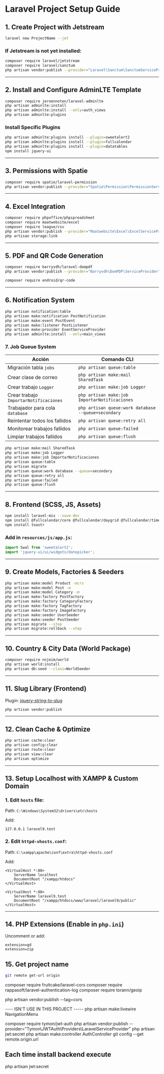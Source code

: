 # Laravel Project Setup Guide

## 1. Create Project with Jetstream

```bash
laravel new ProjectName --jet
```

### If Jetstream is not yet installed:

```bash
composer require laravel/jetstream
composer require laravel/sanctum
php artisan vendor:publish --provider="Laravel\Sanctum\SanctumServiceProvider"
```

---

## 2. Install and Configure AdminLTE Template

```bash
composer require jeroennoten/laravel-adminlte
php artisan adminlte:install
php artisan adminlte:install --only=auth_views
php artisan adminlte:plugins
```

### Install Specific Plugins

```bash
php artisan adminlte:plugins install --plugin=sweetalert2
php artisan adminlte:plugins install --plugin=fullcalendar
php artisan adminlte:plugins install --plugin=datatables
npm install jquery-ui
```

---

## 3. Permissions with Spatie

```bash
composer require spatie/laravel-permission
php artisan vendor:publish --provider="Spatie\Permission\PermissionServiceProvider"
```

---

## 4. Excel Integration

```bash
composer require phpoffice/phpspreadsheet
composer require maatwebsite/excel
composer require league/csv
php artisan vendor:publish --provider="Maatwebsite\Excel\ExcelServiceProvider"
php artisan storage:link
```

---

## 5. PDF and QR Code Generation

```bash
composer require barryvdh/laravel-dompdf
php artisan vendor:publish --provider="Barryvdh\DomPDF\ServiceProvider"

composer require endroid/qr-code
```

---

## 6. Notification System

```bash
php artisan notification:table
php artisan make:notification PostNotification
php artisan make:event PostEvent
php artisan make:listener PostListener
php artisan make:provider EventServiceProvider
php artisan adminlte:install --only=main_views
```

### 7. Job Queue System

| Acción                         | Comando CLI                                 |
|-------------------------------|---------------------------------------------|
| Migración tabla `jobs`        | `php artisan queue:table`                   |
| Crear clase de correo         | `php artisan make:mail SharedTask`          |
| Crear trabajo `Logger`        | `php artisan make:job Logger`               |
| Crear trabajo `ImportarNotificaciones` | `php artisan make:job ImportarNotificaciones` |
| Trabajador para cola `database` | `php artisan queue:work database --queue=secondary` |
| Reintentar todos los fallidos | `php artisan queue:retry all`               |
| Monitorear trabajos fallidos  | `php artisan queue:failed`                  |
| Limpiar trabajos fallidos     | `php artisan queue:flush`                   |

```bash
php artisan make:mail SharedTask
php artisan make:job Logger
php artisan make:job ImportarNotificaciones
php artisan queue:table
php artisan migrate
php artisan queue:work database --queue=secondary
php artisan queue:retry all
php artisan queue:failed
php artisan queue:flush
```
---

## 8. Frontend (SCSS, JS, Assets)

```bash
npm install laravel-mix --save-dev
npm install @fullcalendar/core @fullcalendar/daygrid @fullcalendar/timegrid
npm install toastr
```

### Add in `resources/js/app.js`:

```js
import Swal from 'sweetalert2';
import 'jquery-ui/ui/widgets/datepicker';
```

---

## 9. Create Models, Factories & Seeders

```bash
php artisan make:model Product -mcrs
php artisan make:model Post -m
php artisan make:model Category -m
php artisan make:factory PostFactory
php artisan make:factory CategoryFactory
php artisan make:factory TagFactory
php artisan make:factory ImageFactory
php artisan make:seeder UserSeeder
php artisan make:seeder PostSeeder
php artisan migrate --step
php artisan migrate:rollback --step
```

---

## 10. Country & City Data (World Package)

```bash
composer require nnjeim/world
php artisan world:install
php artisan db:seed --class=WorldSeeder
```

---

## 11. Slug Library (Frontend)

Plugin: [jquery-string-to-slug](https://leocaseiro.com.br/jquery-plugin-string-to-slug/)

```bash
php artisan vendor:publish
```

---

## 12. Clean Cache & Optimize

```bash
php artisan cache:clear
php artisan config:clear
php artisan route:clear
php artisan view:clear
php artisan optimize
```

---

## 13. Setup Localhost with XAMPP & Custom Domain

### 1. Edit `hosts` file:

Path: `C:\Windows\System32\drivers\etc\hosts`

Add:
```
127.0.0.1 laravel9.test
```

### 2. Edit `httpd-vhosts.conf`:

Path: `C:\xampp\apache\conf\extra\httpd-vhosts.conf`

Add:
```apacheconf
<VirtualHost *:80>
    ServerName localhost
    DocumentRoot "/xampp/htdocs"
</VirtualHost>

<VirtualHost *:80>
    ServerName laravel9.test
    DocumentRoot "/xampp/htdocs/www/laravel/laravel9/public"
</VirtualHost>
```

---

## 14. PHP Extensions (Enable in `php.ini`)

Uncomment or add:

```
extension=gd
extension=zip
```
## 15. Get project name
```bash
git remote get-url origin
```
composer require fruitcake/laravel-cors
composer require rappasoft/laravel-authentication-log
composer require torann/geoip

php artisan vendor:publish --tag=cors


---- ISN'T USE IN THIS PROJECT -----
php artisan make:livewire NavigationMenu

composer require tymon/jwt-auth
php artisan vendor:publish --provider="Tymon\JWTAuth\Providers\LaravelServiceProvider"
php artisan jwt:secret
php artisan make:controller AuthController
git config --get remote.origin.url

## Each time install backend execute
php artisan jwt:secret